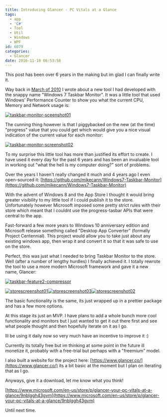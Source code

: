 ```yaml
---
title: Introducing Glancer - PC Vitals at a Glance
tags:
  - app
  - 'C#'
  - Tool
  - Util
  - Windows
  - WPF
id: 6079
categories:
  - Glancer
date: 2016-11-10 06:53:58
---
```


This post has been over 6 years in the making but im glad I can finally write it.

Way back in [March of 2010](https://www.mikecann.co.uk/myprojects/windows-7-taskbar-monitor/) I wrote about a new tool I had developed with the snappy name "Windows 7 Taskbar Monitor". It was a little tool that used Windows' Performance Counter to show you what the current CPU, Memory and Network usage is:

[![taskbar-monitor-sceenshot01](https://www.mikecann.co.uk/wp-content/uploads/2016/11/taskbar-monitor-sceenshot01.gif)](https://www.mikecann.co.uk/wp-content/uploads/2016/11/taskbar-monitor-sceenshot01.gif)

The cunning thing however is that I piggybacked on the new (at the time) "progress" value that you could get which would give you a nice visual indication of the current value for each monitor:

[![taskbar-monitor-screenshot02](https://www.mikecann.co.uk/wp-content/uploads/2016/11/taskbar-monitor-screenshot02.gif)](https://www.mikecann.co.uk/wp-content/uploads/2016/11/taskbar-monitor-screenshot02.gif)

To my surprise this little tool has more than justified its effort to create. I have used it every day for the past 6 years and has been an invaluable tool in working out "what the hell is my computer doing?" sort of problems.

Over the years I haven't really changed it much and 4 years ago I even open-sourced it: [https://github.com/mikecann/Windows7-Taskbar-Monitor](https://github.com/mikecann/Windows7-Taskbar-Monitor)

With the advent of Windows 8 and the App Store I thought it would bring greater visibility to my little tool if I could publish it to the store. Unfortunately however Microsoft imposed some pretty strict rules with their store which meant that I couldnt use the progress-tasbar APIs that were central to the app.

Fast-forward a few more years to Windows 10 anniversary edition and Microsoft release something called "Desktop App Converter" (formally Project Centennial). This project would allow you to take just about any existing windows app, then wrap it and convert it so that it was safe to use on the store.

Perfect, this was just what I needed to bring Taskbar Monitor to the store. Well (after a number of lengthy hurdles) I finally achieved it. I totally rewrote the tool to use a more modern Microsoft framework and gave it a new name, Glancer:

[![taskbar-feature2-compressor](https://www.mikecann.co.uk/wp-content/uploads/2016/11/taskbar-feature2-compressor-1024x638.gif)](https://www.mikecann.co.uk/wp-content/uploads/2016/11/taskbar-feature2-compressor.gif)

[![storescreenshot01](https://www.mikecann.co.uk/wp-content/uploads/2016/11/StoreScreenshot01-300x169.png)](https://www.mikecann.co.uk/wp-content/uploads/2016/11/StoreScreenshot01.png)[![storescreenshot03](https://www.mikecann.co.uk/wp-content/uploads/2016/11/StoreScreenshot03-300x169.png)](https://www.mikecann.co.uk/wp-content/uploads/2016/11/StoreScreenshot03.png)[![storescreenshot02](https://www.mikecann.co.uk/wp-content/uploads/2016/11/StoreScreenshot02-300x169.png)](https://www.mikecann.co.uk/wp-content/uploads/2016/11/StoreScreenshot02.png)

The basic functionality is the same, its just wrapped up in a prettier package and has a few more options.

At this stage its just an MVP. I have plans to add a whole bunch more cool functionality and monitors but I just wanted to get it out there first and see what people thought and then hopefully iterate on it as I go.

Ill be using it daily now so very much have an incentive to improve it :)

Currently its totally free but im thinking at some point in the future ill monetize it, probably with a free-trial but perhaps with a "freemium" model.

I also built a website for the project here: [https://www.glancer.co/](https://www.glancer.co/) its a bit basic at the moment but I plan on iterating that as I go.

Anyways, give it a download, let me know what you think!

[https://www.microsoft.com/en-us/store/p/glancer-your-pc-vitals-at-a-glance/9nblggh43gvm](https://www.microsoft.com/en-us/store/p/glancer-your-pc-vitals-at-a-glance/9nblggh43gvm)

Until next time.